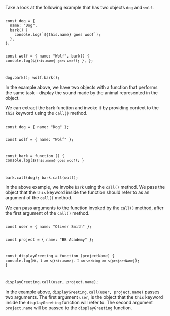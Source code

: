 Take a look at the following example
that has two objects `dog` and `wolf`.​

<codeblock language="javascript" type="lesson">
<code>
const dog = {
  name: "Dog",
  bark() {
    console.log(`${this.name} goes woof`);
  },
};

const wolf = {
  name: "Wolf",
  bark() {
    console.log(`${this.name} goes woof`);
  },
};

dog.bark();
wolf.bark();
</code>
</codeblock>

In the example above,
we have two objects with a function
that performs the same task -
display the sound made by the animal
represented in the object.

We can extract the `bark` function
and
invoke it by providing context
to the `this` keyword
using the `call()` method.

<codeblock language="javascript" type="lesson">
<code>
const dog = { name: "Dog" };

const wolf = { name: "Wolf" };

const bark = function () {
  console.log(`${this.name} goes woof`);
}

bark.call(dog);
bark.call(wolf);
</code>
</codeblock>

In the above example,
we invoke `bark` using the `call()` method.
We pass the object that the `this` keyword
inside the function should refer to
as an argument of the `call()` method.

We can pass arguments to the function
invoked by the `call()` method,
after the first argument of the `call()` method.

<codeblock language="javascript" type="lesson">
<code>
const user = { name: "Oliver Smith" };

const project = { name: "BB Academy" };

const displayGreeting = function (projectName) {
  console.log(`Hi, I am ${this.name}. I am working on ${projectName}`);
}

displayGreeting.call(user, project.name);
</code>
</codeblock>

In the example above,
`displayGreeting.call(user, project.name)`
passes two arguments.
The first argument `user`,
is the object that the `this` keyword
inside the `displayGreeting` function
will refer to.
The second argument `project.name`
will be passed to the `displayGreeting` function.

